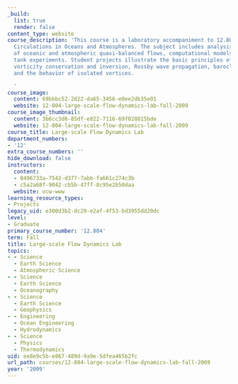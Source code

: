 ```yaml
---
_build:
  list: true
  render: false
content_type: website
course_description: 'This course is a laboratory accompaniment to 12.803, Quasi-balanced
  Circulations in Oceans and Atmospheres. The subject includes analysis of observations
  of oceanic and atmospheric quasi-balanced flows, computational models, and rotating
  tank experiments. Student projects illustrate the basic principles of potential
  vorticity conservation and inversion, Rossby wave propagation, baroclinic instability,
  and the behavior of isolated vortices.

  '
course_image:
  content: 69bbbc52-2d22-da65-3456-e0ee2db35e01
  website: 12-804-large-scale-flow-dynamics-lab-fall-2009
course_image_thumbnail:
  content: 3b6cc3d6-85df-e822-7116-69f028815bde
  website: 12-804-large-scale-flow-dynamics-lab-fall-2009
course_title: Large-scale Flow Dynamics Lab
department_numbers:
- '12'
extra_course_numbers: ''
hide_download: false
instructors:
  content:
  - 0496733a-7542-d377-7abb-fa661c274c3b
  - c5a2a68f-9042-cb5b-47ff-8c95e2b50daa
  website: ocw-www
learning_resource_types:
- Projects
legacy_uid: e300d3b2-dc29-e2af-4f53-bd3955dd20dc
level:
- Graduate
primary_course_number: '12.804'
term: Fall
title: Large-scale Flow Dynamics Lab
topics:
- - Science
  - Earth Science
  - Atmospheric Science
- - Science
  - Earth Science
  - Oceanography
- - Science
  - Earth Science
  - Geophysics
- - Engineering
  - Ocean Engineering
  - Hydrodynamics
- - Science
  - Physics
  - Thermodynamics
uid: ee8e9c5b-e867-489d-9a9e-5dfea465b2fc
url_path: courses/12-804-large-scale-flow-dynamics-lab-fall-2009
year: '2009'
---
```

